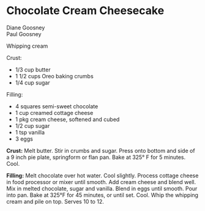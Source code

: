 # Chocolate Cream Cheesecake

Diane Goosney<br/>
Paul Goosney

Whipping cream

Crust:

- 1/3 cup butter
- 1 1/2 cups Oreo baking crumbs
- 1/4 cup sugar

Filling:

- 4 squares semi-sweet chocolate
- 1 cup creamed cottage cheese
- 1 pkg cream cheese, softened and cubed
- 1/2 cup sugar
- 1 tsp vanilla
- 3 eggs

**Crust:** Melt butter. Stir in crumbs and sugar. Press onto bottom and side of a 9 inch pie plate, springform or flan pan. Bake at 325° F for 5 minutes.
Cool.

**Filling:** Melt chocolate over hot water. Cool slightly. Process cottage cheese in food processor or mixer until smooth. Add cream cheese and blend well. Mix in melted chocolate, sugar and vanilla. Blend in eggs until smooth. Pour into pan. Bake at 325°F for 45 minutes, or until set. Cool.  Whip the whipping cream and pile on top. Serves 10 to 12.